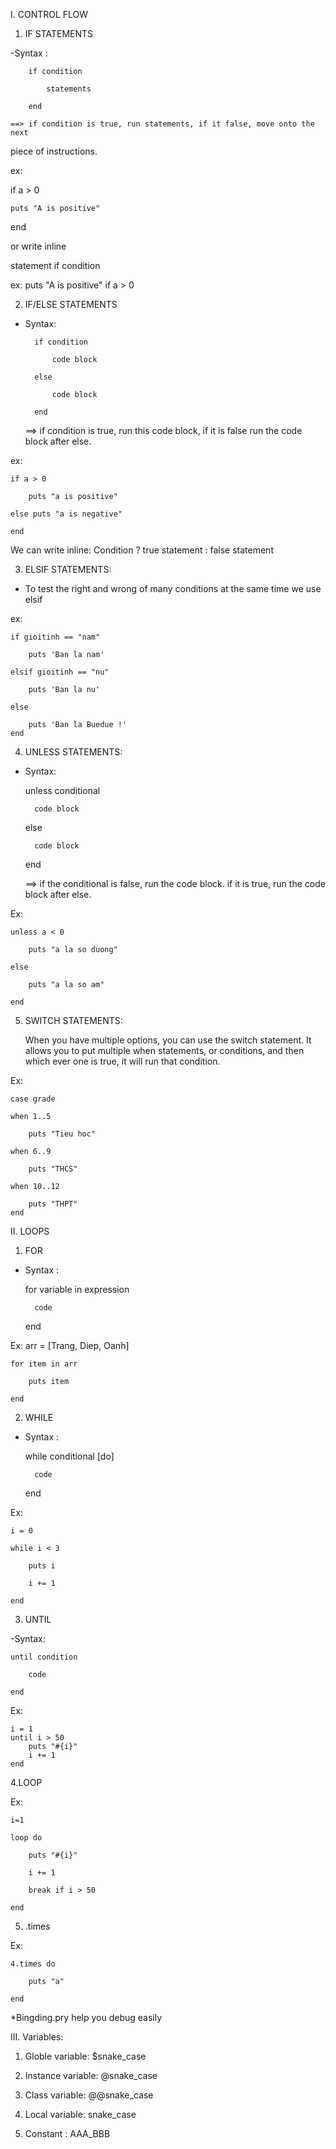 I. CONTROL FLOW

1. IF STATEMENTS

-Syntax :

		if condition

			statements

		end

	==> if condition is true, run statements, if it false, move onto the next
piece of instructions.

ex:

if a > 0

	puts "A is positive"

end

or write inline

statement if condition

ex: puts "A is positive" if a > 0

2. IF/ELSE STATEMENTS

- Syntax: 

		if condition

			code block

		else

			code block

		end

	==> if condition is true, run this code block, if it is false run the code block after else.

ex:

	if a > 0

		puts "a is positive"

	else puts "a is negative"

	end

We can write inline: Condition ? true statement : false statement

3. ELSIF STATEMENTS:

- To test the right and wrong of many conditions at the same time we use elsif

ex:

	if gioitinh == "nam"

    	puts 'Ban la nam'

	elsif gioitinh == "nu"

    	puts 'Ban la nu'

	else

    	puts 'Ban la Buedue !'
	end

4. UNLESS STATEMENTS:

- Syntax: 

	unless conditional 

   		code block

	else

   		code block

	end

	==> if the conditional is false, run the code block. if it is true, run the code block after else.

Ex: 

	unless a < 0

		puts "a la so duong"

	else 

		puts "a la so am"

	end

5. SWITCH STATEMENTS:

	When you have multiple options, you	can	use	the	switch statement. It allows	you	to put multiple	when statements, or	conditions,	and	then which ever	one	is true, it	will run that condition.

Ex:

	case grade

	when 1..5

		puts "Tieu hoc"

	when 6..9

		puts "THCS"

	when 10..12

		puts "THPT"
	end

II. LOOPS

1. FOR

- Syntax :

	for variable in expression

		code 

	end

Ex: 
	arr = [Trang, Diep, Oanh]

	for item in arr

		puts item

	end

2. WHILE

- Syntax :

	while conditional [do]

   		code

	end

Ex: 

	i = 0

	while i < 3

        puts i

        i += 1

	end

3. UNTIL

-Syntax: 

	until condition

		code

	end

Ex: 

	i =	1
	until i	> 50
		puts "#{i}"
		i += 1
	end

4.LOOP

Ex: 

	i=1

	loop do

		puts "#{i}"

		i += 1

		break if i > 50

	end


5. .times

Ex:

	4.times do

    	puts "a"

	end

*Bingding.pry help you debug easily

III. Variables:

1. Globle variable: $snake_case

2. Instance variable: @snake_case

3. Class variable: @@snake_case

4. Local variable: snake_case

5. Constant : AAA_BBB
